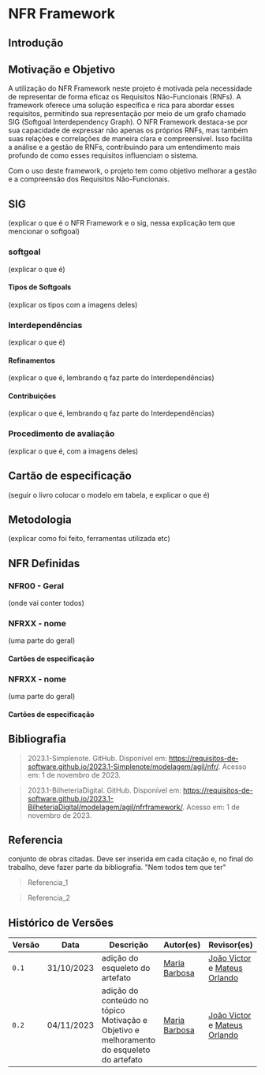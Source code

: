 # NFR Framework

## Introdução


## Motivação e Objetivo

A utilização do NFR Framework neste projeto é motivada pela necessidade de representar de forma eficaz os Requisitos Não-Funcionais (RNFs). A framework oferece uma solução específica e rica para abordar esses requisitos, permitindo sua representação por meio de um grafo chamado SIG (Softgoal Interdependency Graph). O NFR Framework destaca-se por sua capacidade de expressar não apenas os próprios RNFs, mas também suas relações e correlações de maneira clara e compreensível. Isso facilita a análise e a gestão de RNFs, contribuindo para um entendimento mais profundo de como esses requisitos influenciam o sistema.

Com o uso deste framework, o projeto tem como objetivo melhorar a gestão e a compreensão dos Requisitos Não-Funcionais.


## SIG
(explicar o que é o NFR Framework e o sig, nessa explicação tem que mencionar o softgoal)

### softgoal
(explicar o que é)

#### Tipos de Softgoals
(explicar os tipos com a imagens deles)

### Interdependências
(explicar o que é)
#### Refinamentos
(explicar o que é, lembrando q faz parte do Interdependências)
#### Contribuições
(explicar o que é, lembrando q faz parte do Interdependências)

### Procedimento de avaliação
(explicar o que é, com a imagens deles)

## Cartão de especificação
(seguir o livro colocar o modelo em tabela, e explicar o que é)

## Metodologia
(explicar como foi feito, ferramentas utilizada etc)

## NFR Definidas

### NFR00 - Geral
(onde vai conter todos)

### NFRXX - nome
(uma parte do geral)

#### Cartões de especificação

### NFRXX - nome
(uma parte do geral)

#### Cartões de especificação


## Bibliografia

> 2023.1-Simplenote. GitHub. Disponível em: https://requisitos-de-software.github.io/2023.1-Simplenote/modelagem/agil/nfr/. Acesso em: 1 de novembro de 2023.  

> 2023.1-BilheteriaDigital. GitHub. Disponível em: https://requisitos-de-software.github.io/2023.1-BilheteriaDigital/modelagem/agil/nfrframework/. Acesso em: 1 de novembro de 2023.  

## Referencia

conjunto de obras citadas. Deve ser inserida em cada citação e, no final do trabalho, deve fazer parte da bibliografia. "Nem todos tem que ter"

> Referencia_1

> Referencia_2

## Histórico de Versões

| Versão |     Data    | Descrição   | Autor(es) | Revisor(es) |
| ------ | ----------- | ----------- | --------- | ----------- |
| `0.1`  | 31/10/2023  | adição do esqueleto do artefato | [Maria Barbosa](https://github.com/Madu01) | [João Victor](https://github.com/jvcostta) e [Mateus Orlando](https://github.com/MateusPy) |
| `0.2`  | 04/11/2023  | adição do conteúdo no tópico Motivação e Objetivo e melhoramento do esqueleto do artefato | [Maria Barbosa](https://github.com/Madu01) | [João Victor](https://github.com/jvcostta) e [Mateus Orlando](https://github.com/MateusPy) |
